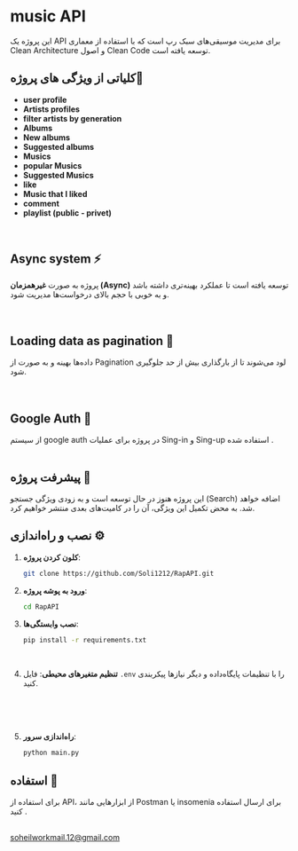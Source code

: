 # music API

این پروژه یک API برای مدیریت موسیقی‌های سبک رپ است که با استفاده از معماری Clean Architecture و اصول Clean Code توسعه یافته است.

## کلیاتی از ویژگی های پروژه🎤
- **user profile**
- **Artists profiles**
- **filter artists by generation**
- **Albums**
- **New albums**
- **Suggested albums**
- **Musics**
- **popular Musics**
- **Suggested Musics**
- **like**
- **Music that I liked**
- **comment**
- **playlist (public - privet)**

<br/>

## Async system ⚡

پروژه به صورت **غیرهمزمان (Async)** توسعه یافته است تا عملکرد بهینه‌تری داشته باشد و به خوبی با حجم بالای درخواست‌ها مدیریت شود.
<br/>
<br/>
<br/>
## Loading data as pagination 📖
داده‌ها  بهینه و به صورت از Pagination لود می‌شوند تا از بارگذاری بیش از حد جلوگیری شود.
<br/>
<br/>
<br/>
## Google Auth 🔑
از سیستم google auth در پروژه برای عملیات Sing-in و Sing-up استفاده شده .<br/>
<br/>
## پیشرفت پروژه 🚧
این پروژه هنوز در حال توسعه است و به زودی ویژگی جستجو (Search) اضافه خواهد شد. به محض تکمیل این ویژگی، آن را در کامیت‌های بعدی منتشر خواهیم کرد.

## نصب و راه‌اندازی ⚙️

1. **کلون کردن پروژه**:
    ```bash
    git clone https://github.com/Soli1212/RapAPI.git
    ```

2. **ورود به پوشه پروژه**:
    ```bash
    cd RapAPI
    ```

3. **نصب وابستگی‌ها**:
    ```bash
    pip install -r requirements.txt
    ```
<br/>

4. **تنظیم متغیرهای محیطی**: فایل `.env` را با تنظیمات پایگاه‌داده و دیگر نیازها پیکربندی کنید.
<br/>
<br/>
<br/>

5. **راه‌اندازی سرور**:
    ```bash
    python main.py
    ```

## استفاده 📡

برای استفاده از API، از ابزارهایی مانند Postman یا insomenia برای ارسال استفاده کنید .

## 
soheilworkmail.12@gmail.com
